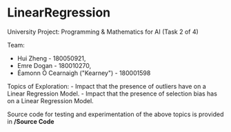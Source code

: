 # LinearRegression
University Project: Programming &amp; Mathematics for AI (Task 2 of 4)

Team:

- Hui Zheng - 180050921, 
- Emre Dogan - 180010270, 
- Éamonn Ó Cearnaigh ("Kearney") - 180001598

Topics of Exploration:
    - Impact that the presence of outliers have on a Linear Regression Model.
    - Impact that the presence of selection bias has on a Linear Regression Model.

Source code for testing and experimentation of the above topics is provided in **/Source Code**
